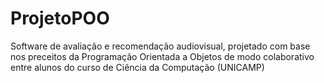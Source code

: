 # ProjetoPOO
Software de avaliação e recomendação audiovisual, projetado com base nos preceitos da Programação Orientada a Objetos de modo colaborativo entre alunos do curso de Ciência da Computação (UNICAMP)
